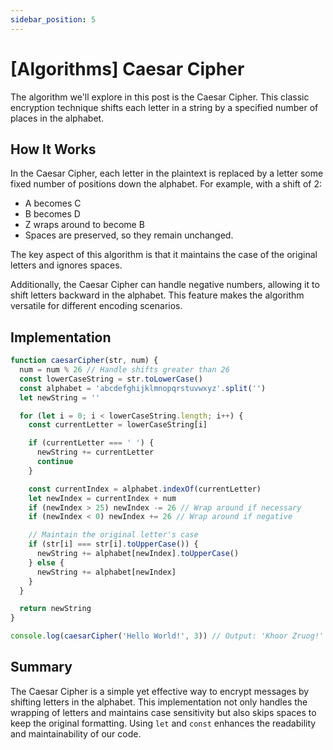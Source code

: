 ```yaml
---
sidebar_position: 5
---
```


# [Algorithms] Caesar Cipher

The algorithm we'll explore in this post is the Caesar Cipher. This classic encryption technique shifts each letter in a string by a specified number of places in the alphabet.

## How It Works

In the Caesar Cipher, each letter in the plaintext is replaced by a letter some fixed number of positions down the alphabet. For example, with a shift of 2:

- A becomes C
- B becomes D
- Z wraps around to become B
- Spaces are preserved, so they remain unchanged.

The key aspect of this algorithm is that it maintains the case of the original letters and ignores spaces.

Additionally, the Caesar Cipher can handle negative numbers, allowing it to shift letters backward in the alphabet. This feature makes the algorithm versatile for different encoding scenarios.

## Implementation

```javascript
function caesarCipher(str, num) {
  num = num % 26 // Handle shifts greater than 26
  const lowerCaseString = str.toLowerCase()
  const alphabet = 'abcdefghijklmnopqrstuvwxyz'.split('')
  let newString = ''

  for (let i = 0; i < lowerCaseString.length; i++) {
    const currentLetter = lowerCaseString[i]

    if (currentLetter === ' ') {
      newString += currentLetter
      continue
    }

    const currentIndex = alphabet.indexOf(currentLetter)
    let newIndex = currentIndex + num
    if (newIndex > 25) newIndex -= 26 // Wrap around if necessary
    if (newIndex < 0) newIndex += 26 // Wrap around if negative

    // Maintain the original letter's case
    if (str[i] === str[i].toUpperCase()) {
      newString += alphabet[newIndex].toUpperCase()
    } else {
      newString += alphabet[newIndex]
    }
  }

  return newString
}

console.log(caesarCipher('Hello World!', 3)) // Output: 'Khoor Zruog!'
```

## Summary

The Caesar Cipher is a simple yet effective way to encrypt messages by shifting letters in the alphabet. This implementation not only handles the wrapping of letters and maintains case sensitivity but also skips spaces to keep the original formatting. Using `let` and `const` enhances the readability and maintainability of our code.
